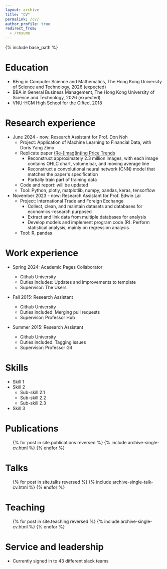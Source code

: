 ```yaml
---
layout: archive
title: "CV"
permalink: /cv/
author_profile: true
redirect_from:
  - /resume
---
```


{% include base_path %}

Education
======
* BEng in Computer Science and Mathematics, The Hong Kong University of Science and Technology, 2026 (expected)
* BBA in General Business Management, The Hong Kong University of Science and Technology, 2026 (expected)
* VNU-HCM High School for the Gifted, 2018

Research experience
=====
* June 2024 - now: Research Assistant for Prof. Don Noh
  * Project: Application of Machine Learning to Financial Data, with Doris Yang Zimo
  * Replicate paper [(Re-)imag(in)ing Price Trends](https://economics.yale.edu/research/re-imagining-price-trends)
    * Reconstruct approximately 2.3 million images, with each image contains OHLC chart, volume bar, and moving average line
    * Reconstruct a convolutional neural network (CNN) model that matches the paper's specification
    * Partially train part of training data
  * Code and report: will be updated
  * Tool: Python, plotly, matplotlib, numpy, pandas, keras, tensorflow
* November 2023 - now: Research Assistant for Prof. Edwin Lai
  * Project: International Trade and Foreign Exchange
    * Collect, clean, and maintain datasets and databases for economics-research purposed
    * Extract and link data from multiple databases for analysis
    * Develop models and implement program code (R). Perform statistical analysis, mainly on regression analysis
  * Tool: R, pandas

Work experience
======
* Spring 2024: Academic Pages Collaborator
  * Github University
  * Duties includes: Updates and improvements to template
  * Supervisor: The Users

* Fall 2015: Research Assistant
  * Github University
  * Duties included: Merging pull requests
  * Supervisor: Professor Hub

* Summer 2015: Research Assistant
  * Github University
  * Duties included: Tagging issues
  * Supervisor: Professor Git
  
Skills
======
* Skill 1
* Skill 2
  * Sub-skill 2.1
  * Sub-skill 2.2
  * Sub-skill 2.3
* Skill 3

Publications
======
  <ul>{% for post in site.publications reversed %}
    {% include archive-single-cv.html %}
  {% endfor %}</ul>
  
Talks
======
  <ul>{% for post in site.talks reversed %}
    {% include archive-single-talk-cv.html  %}
  {% endfor %}</ul>
  
Teaching
======
  <ul>{% for post in site.teaching reversed %}
    {% include archive-single-cv.html %}
  {% endfor %}</ul>
  
Service and leadership
======
* Currently signed in to 43 different slack teams
